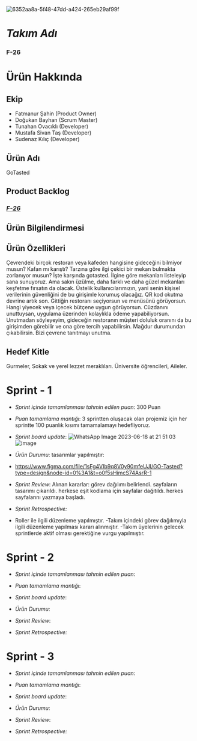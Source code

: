 
![6352aa8a-5f48-47dd-a424-265eb29af99f](https://github.com/DogukanBayhan/Repository/assets/120603638/cb635e72-3ed9-4235-bab4-65c7694e4d23)


# *Takım Adı*

### **F-26**

# Ürün Hakkında

## Ekip
- Fatmanur Şahin (Product Owner)
- Doğukan Bayhan (Scrum Master)
- Tunahan Ovacıklı (Developer)
- Mustafa Sivan Taş (Developer)
- Sudenaz Kılıç (Developer)

## Ürün Adı

GoTasted

## Product Backlog

### ***[F-26](https://trello.com/b/suYPSWGK/f-26-sprint-1)***

## Ürün Bilgilendirmesi

## Ürün Özellikleri
Çevrendeki birçok restoran veya kafeden hangisine gideceğini bilmiyor musun? Kafan mı karıştı? Tarzına göre ilgi çekici bir mekan bulmakta zorlanıyor musun? İşte karşında gotasted. İlgine göre mekanları listeleyip sana sunuyoruz. Ama sakın üzülme, daha farklı ve daha güzel mekanları keşfetme fırsatın da olacak. Üstelik kullanıcılarımızın, yani senin kişisel verilerinin güvenliğini de bu girişimle korumuş olacağız. QR kod okutma devrine artık son. Gittiğin restoranı seçiyorsun ve menüsünü görüyorsun. Hangi yiyecek veya içecek bütçene uygun görüyorsun. Cüzdanını unuttuysan, uygulama üzerinden kolaylıkla ödeme yapabiliyorsun. Unutmadan söyleyeyim, gideceğin restoranın müşteri doluluk oranını da bu girişimden görebilir ve ona göre tercih yapabilirsin. Mağdur durumundan çıkabilirsin. Bizi çevrene tanıtmayı unutma.

## Hedef Kitle

 Gurmeler, Sokak ve yerel lezzet meraklıları. Üniversite öğrencileri, Aileler.


# Sprint - 1

- *Sprint içinde tamamlanması tahmin edilen puan*: 300 Puan

- *Puan tamamlama mantığı*: 3 sprintten oluşacak olan projemiz için her sprintte 100 puanlık kısımı tamamalamayı hedefliyoruz.

- *Sprint board update*: ![WhatsApp Image 2023-06-18 at 21 51 03](https://github.com/sudenaz44/Repository/assets/120420389/d8957144-90e6-4b87-9046-d36317e4219c)
![image](https://github.com/sudenaz44/Repository/assets/120420389/ae46096f-5414-4132-a818-da0cdc53f74b)


- *Ürün Durumu*: tasarımlar yapılmıştır:
-  https://www.figma.com/file/1sFg4VIb9q8V0y90mfeUJI/GO-Tasted?type=design&node-id=0%3A1&t=o0f5sHimcS74AsrR-1

- *Sprint Review*: Alınan kararlar: görev dağılımı belirlendi. sayfaların tasarımı çıkarıldı. herkese eşit kodlama için sayfalar dağıtıldı. herkes sayfalarını yazmaya başladı. 

- *Sprint Retrospective:*
- Roller ile ilgili düzenleme yapılmıştır.
-Takım içindeki görev dağılımıyla ilgili düzenleme yapılması kararı alınmıştır.
-Takım üyelerinin gelecek sprintlerde aktif olması gerektiğine vurgu yapılmıştır.


# Sprint - 2

- *Sprint içinde tamamlanması tahmin edilen puan*: 

- *Puan tamamlama mantığı*:

- *Sprint board update*:

- *Ürün Durumu*:

- *Sprint Review*: 

- *Sprint Retrospective:*


# Sprint - 3

- *Sprint içinde tamamlanması tahmin edilen puan*: 

- *Puan tamamlama mantığı*:

- *Sprint board update*:

- *Ürün Durumu*:

- *Sprint Review*: 

- *Sprint Retrospective:*
